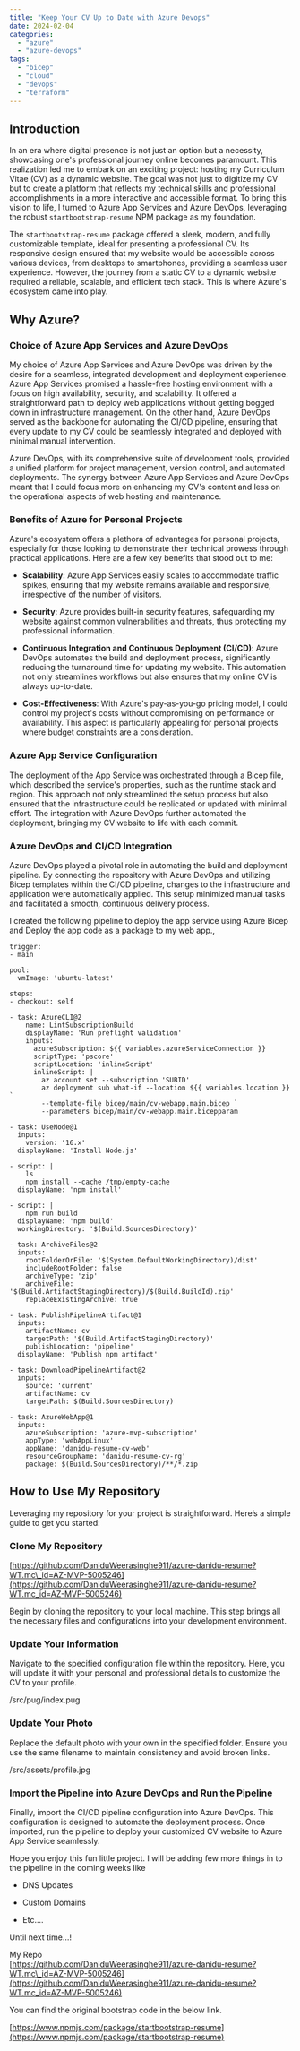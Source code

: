 ```yaml
---
title: "Keep Your CV Up to Date with Azure Devops"
date: 2024-02-04
categories: 
  - "azure"
  - "azure-devops"
tags: 
  - "bicep"
  - "cloud"
  - "devops"
  - "terraform"
---
```


## Introduction

In an era where digital presence is not just an option but a necessity, showcasing one's professional journey online becomes paramount. This realization led me to embark on an exciting project: hosting my Curriculum Vitae (CV) as a dynamic website. The goal was not just to digitize my CV but to create a platform that reflects my technical skills and professional accomplishments in a more interactive and accessible format. To bring this vision to life, I turned to Azure App Services and Azure DevOps, leveraging the robust `startbootstrap-resume` NPM package as my foundation.

The `startbootstrap-resume` package offered a sleek, modern, and fully customizable template, ideal for presenting a professional CV. Its responsive design ensured that my website would be accessible across various devices, from desktops to smartphones, providing a seamless user experience. However, the journey from a static CV to a dynamic website required a reliable, scalable, and efficient tech stack. This is where Azure's ecosystem came into play.

## Why Azure?

### Choice of Azure App Services and Azure DevOps

My choice of Azure App Services and Azure DevOps was driven by the desire for a seamless, integrated development and deployment experience. Azure App Services promised a hassle-free hosting environment with a focus on high availability, security, and scalability. It offered a straightforward path to deploy web applications without getting bogged down in infrastructure management. On the other hand, Azure DevOps served as the backbone for automating the CI/CD pipeline, ensuring that every update to my CV could be seamlessly integrated and deployed with minimal manual intervention.

Azure DevOps, with its comprehensive suite of development tools, provided a unified platform for project management, version control, and automated deployments. The synergy between Azure App Services and Azure DevOps meant that I could focus more on enhancing my CV's content and less on the operational aspects of web hosting and maintenance.

### Benefits of Azure for Personal Projects

Azure's ecosystem offers a plethora of advantages for personal projects, especially for those looking to demonstrate their technical prowess through practical applications. Here are a few key benefits that stood out to me:

- **Scalability**: Azure App Services easily scales to accommodate traffic spikes, ensuring that my website remains available and responsive, irrespective of the number of visitors.

- **Security**: Azure provides built-in security features, safeguarding my website against common vulnerabilities and threats, thus protecting my professional information.

- **Continuous Integration and Continuous Deployment (CI/CD)**: Azure DevOps automates the build and deployment process, significantly reducing the turnaround time for updating my website. This automation not only streamlines workflows but also ensures that my online CV is always up-to-date.

- **Cost-Effectiveness**: With Azure's pay-as-you-go pricing model, I could control my project's costs without compromising on performance or availability. This aspect is particularly appealing for personal projects where budget constraints are a consideration.

### Azure App Service Configuration

The deployment of the App Service was orchestrated through a Bicep file, which described the service's properties, such as the runtime stack and region. This approach not only streamlined the setup process but also ensured that the infrastructure could be replicated or updated with minimal effort. The integration with Azure DevOps further automated the deployment, bringing my CV website to life with each commit.

### Azure DevOps and CI/CD Integration

Azure DevOps played a pivotal role in automating the build and deployment pipeline. By connecting the repository with Azure DevOps and utilizing Bicep templates within the CI/CD pipeline, changes to the infrastructure and application were automatically applied. This setup minimized manual tasks and facilitated a smooth, continuous delivery process.

I created the following pipeline to deploy the app service using Azure Bicep and Deploy the app code as a package to my web app.,

```
trigger:
- main

pool:
  vmImage: 'ubuntu-latest'

steps:
- checkout: self

- task: AzureCLI@2
    name: LintSubscriptionBuild
    displayName: 'Run preflight validation' 
    inputs: 
      azureSubscription: ${{ variables.azureServiceConnection }}
      scriptType: 'pscore'  
      scriptLocation: 'inlineScript'  
      inlineScript: |
        az account set --subscription 'SUBID'
        az deployment sub what-if --location ${{ variables.location }} `
        --template-file bicep/main/cv-webapp.main.bicep `
        --parameters bicep/main/cv-webapp.main.bicepparam

- task: UseNode@1
  inputs:
    version: '16.x'
  displayName: 'Install Node.js'

- script: |
    ls
    npm install --cache /tmp/empty-cache
  displayName: 'npm install'

- script: |
    npm run build
  displayName: 'npm build'
  workingDirectory: '$(Build.SourcesDirectory)'

- task: ArchiveFiles@2
  inputs:
    rootFolderOrFile: '$(System.DefaultWorkingDirectory)/dist'
    includeRootFolder: false
    archiveType: 'zip'
    archiveFile: '$(Build.ArtifactStagingDirectory)/$(Build.BuildId).zip'
    replaceExistingArchive: true

- task: PublishPipelineArtifact@1
  inputs:
    artifactName: cv
    targetPath: '$(Build.ArtifactStagingDirectory)'
    publishLocation: 'pipeline'
  displayName: 'Publish npm artifact'

- task: DownloadPipelineArtifact@2
  inputs:
    source: 'current'
    artifactName: cv
    targetPath: $(Build.SourcesDirectory)
    
- task: AzureWebApp@1
  inputs:
    azureSubscription: 'azure-mvp-subscription'
    appType: 'webAppLinux'
    appName: 'danidu-resume-cv-web'
    resourceGroupName: 'danidu-resume-cv-rg'
    package: $(Build.SourcesDirectory)/**/*.zip
```

## How to Use My Repository

Leveraging my repository for your project is straightforward. Here’s a simple guide to get you started:

### Clone My Repository

[https://github.com/DaniduWeerasinghe911/azure-danidu-resume?WT.mc\_id=AZ-MVP-5005246](https://github.com/DaniduWeerasinghe911/azure-danidu-resume?WT.mc_id=AZ-MVP-5005246)

Begin by cloning the repository to your local machine. This step brings all the necessary files and configurations into your development environment.

### Update Your Information

Navigate to the specified configuration file within the repository. Here, you will update it with your personal and professional details to customize the CV to your profile.

/src/pug/index.pug

### Update Your Photo

Replace the default photo with your own in the specified folder. Ensure you use the same filename to maintain consistency and avoid broken links.

/src/assets/profile.jpg

### Import the Pipeline into Azure DevOps and Run the Pipeline

Finally, import the CI/CD pipeline configuration into Azure DevOps. This configuration is designed to automate the deployment process. Once imported, run the pipeline to deploy your customized CV website to Azure App Service seamlessly.

Hope you enjoy this fun little project. I will be adding few more things in to the pipeline in the coming weeks like

- DNS Updates

- Custom Domains

- Etc....

Until next time...!

My Repo  
[https://github.com/DaniduWeerasinghe911/azure-danidu-resume?WT.mc\_id=AZ-MVP-5005246](https://github.com/DaniduWeerasinghe911/azure-danidu-resume?WT.mc_id=AZ-MVP-5005246)

You can find the original bootstrap code in the below link.

[https://www.npmjs.com/package/startbootstrap-resume](https://www.npmjs.com/package/startbootstrap-resume)
